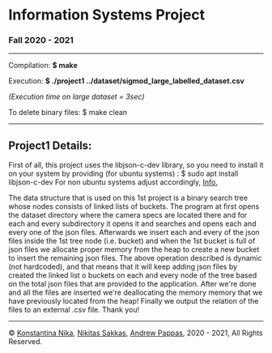 # Information Systems Project 
### Fall 2020 - 2021 

--------------------------------

Compilation: **$ make** 

Execution: **$ ./project1 ../dataset/sigmod_large_labelled_dataset.csv**

*(Execution time on large dataset = 3sec)*

To delete binary files: $ make clean

--------------------------------

## Project1 Details: 

First of all, this project uses the libjson-c-dev library, so you need to install it on your system by providing
(for ubuntu systems) : $ sudo apt install libjson-c-dev 
For non ubuntu systems adjust accordingly, <a href="https://github.com/json-c/json-c">Info.</a>

The data structure that is used on this 1st project is a binary search tree whose nodes consists of linked lists of buckets.
The program at first opens the dataset directory where the camera specs are located there and for each and every subdirectory it opens it and searches and opens each and every one of the json files. Afterwards we insert each and every of the json files inside the 1st tree node (i.e. bucket) and when the 1st bucket is full of json files we allocate proper memory from the heap to create a new bucket to insert the remaining json files. The above operation described is dynamic (not hardcoded), and that means that it will keep adding json files by created the linked list o buckets on each and every node of the tree based on the total json files that are provided to the application. After we're done and all the files are inserted we're deallocating the memory memory that we have previously located from the heap! 
Finally we output the relation of the files to an external .csv file.
Thank you!


--------------------------------

:copyright: <a href="mailto:sdi1400126@di.uoa.gr">Konstantina Nika</a>, <a href="mailto:sdi1400176@di.uoa.gr">Nikitas Sakkas</a>, <a href="mailto:sdi1500201@di.uoa.gr">Andrew Pappas</a>, 2020 - 2021, All Rights Reserved.
